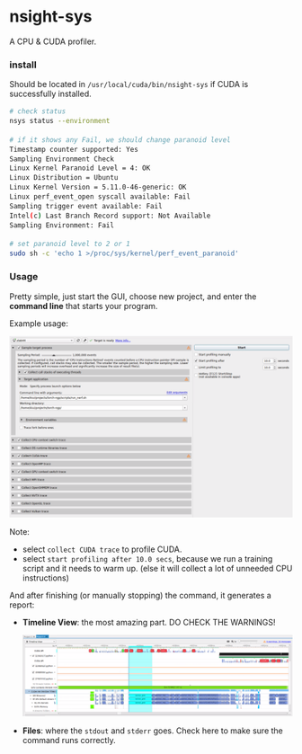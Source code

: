 # nsight-sys

A CPU & CUDA profiler.

### install

Should be located in `/usr/local/cuda/bin/nsight-sys` if CUDA is successfully installed.

```bash
# check status
nsys status --environment

# if it shows any Fail, we should change paranoid level
Timestamp counter supported: Yes
Sampling Environment Check
Linux Kernel Paranoid Level = 4: OK
Linux Distribution = Ubuntu
Linux Kernel Version = 5.11.0-46-generic: OK
Linux perf_event_open syscall available: Fail
Sampling trigger event available: Fail
Intel(c) Last Branch Record support: Not Available
Sampling Environment: Fail

# set paranoid level to 2 or 1
sudo sh -c 'echo 1 >/proc/sys/kernel/perf_event_paranoid'
```



### Usage

Pretty simple, just start the GUI, choose new project, and enter the **command line** that starts your program.

Example usage:

![image-20220214184416886](nsight-sys.assets/image-20220214184416886.png)

Note:

* select `collect CUDA trace` to profile CUDA.
* select `start profiling after 10.0 secs`, because we run a training script and it needs to warm up. (else it will collect a lot of unneeded CPU instructions)

And after finishing (or manually stopping) the command, it generates a report:

* **Timeline View**: the most amazing part. DO CHECK THE WARNINGS!

  ![image-20220214184842026](nsight-sys.assets/image-20220214184842026.png)

* **Files**: where the `stdout` and `stderr` goes. Check here to make sure the command runs correctly.